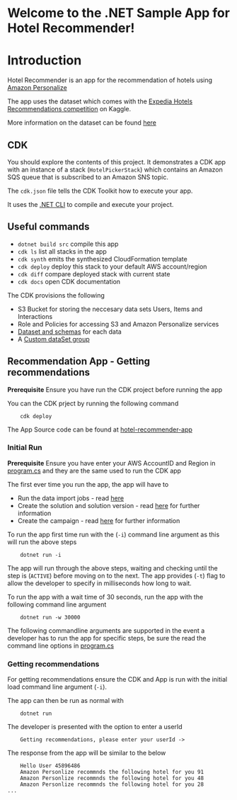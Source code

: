 # Welcome to the .NET Sample App for Hotel Recommender!

# Introduction

Hotel Recommender is an app for the recommendation of hotels using [Amazon Personalize](https://aws.amazon.com/personalize/)

The app uses the dataset which comes with the [Expedia Hotels Recommendations competition](https://www.kaggle.com/c/expedia-hotel-recommendations/overview) on Kaggle.

More information on the dataset can be found [here](https://francescopochetti.com/recommend-expedia-hotels-with-amazon-personalize-the-magic-of-hierarchical-rnns/#The_Expedia_dataset)

## CDK
You should explore the contents of this project. It demonstrates a CDK app with an instance of a stack (`HotelPickerStack`)
which contains an Amazon SQS queue that is subscribed to an Amazon SNS topic.

The `cdk.json` file tells the CDK Toolkit how to execute your app.

It uses the [.NET CLI](https://docs.microsoft.com/dotnet/articles/core/) to compile and execute your project.

## Useful commands

* `dotnet build src` compile this app
* `cdk ls`           list all stacks in the app
* `cdk synth`       emits the synthesized CloudFormation template
* `cdk deploy`      deploy this stack to your default AWS account/region
* `cdk diff`        compare deployed stack with current state
* `cdk docs`        open CDK documentation

The CDK provisions the following 

- S3 Bucket for storing the neccesary data sets Users, Items and Interactions
- Role and Policies for accessing S3 and Amazon Personalize services
- [Dataset and schemas](https://docs.aws.amazon.com/personalize/latest/dg/how-it-works-dataset-schema.html) for each data
- A [Custom dataSet group](https://docs.aws.amazon.com/personalize/latest/dg/custom-dataset-groups.html)

## Recommendation App - Getting recommendations

**Prerequisite** Ensure you have run the CDK project before running the app

You can the CDK prject by running the following command 

```
    cdk deploy
```

The App Source code can be found at [hotel-recommender-app](./src/hotel-recommender-app/)

### Initial Run
**Prerequisite** Ensure you have enter your AWS AccountID and Region in [program.cs](./src/hotel-recommender-app/Program.cs) and they are the same used to run the CDK app

The first ever time you run the app, the app will have to 

- Run the data import jobs - read [here](https://docs.aws.amazon.com/personalize/latest/dg/data-prep.html)
- Create the solution and solution version - read [here](https://docs.aws.amazon.com/personalize/latest/dg/training-deploying-solutions.html) for further information
- Create the campaign - read [here](https://docs.aws.amazon.com/personalize/latest/dg/campaigns.html) for further information

To run the app first time run with the (`-i`) command line argument as this will run the above steps

```
    dotnet run -i
```

The app will run through the above steps, waiting and checking until the step  is (`ACTIVE`) before moving on to the next. The app provides (`-t`) flag to allow the developer to specify in milliseconds how long to wait. 

To run the app with a wait time of 30 seconds, run the app with the following command line argument

```
    dotnet run -w 30000 
```

The following commandline arguments are supported in the event a developer has to run the app for specific steps, be sure the read the command line options in [program.cs](./src/hotel-recommender-app/Program.cs)

### Getting recommendations

For getting recommendations ensure the CDK and App is run with the initial load command line argument (`-i`).

The app can then be run as normal with 

```
    dotnet run
```

The developer is presented with the option to enter a userId

```
    Getting recommendations, please enter your userId ->
```

The response from the app will be similar to the below

```
    Hello User 45896486
    Amazon Personlize recommnds the following hotel for you 91
    Amazon Personlize recommnds the following hotel for you 48
    Amazon Personlize recommnds the following hotel for you 28
...
```
